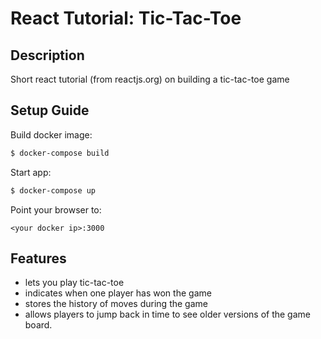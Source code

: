 # React Tutorial: Tic-Tac-Toe

## Description
Short react tutorial (from reactjs.org) on building a tic-tac-toe game

## Setup Guide
Build docker image:
```bash
$ docker-compose build
```
Start app:
```bash
$ docker-compose up
```
Point your browser to:
```
<your docker ip>:3000
```

## Features
- lets you play tic-tac-toe
- indicates when one player has won the game
- stores the history of moves during the game
- allows players to jump back in time to see older versions of the game board.
